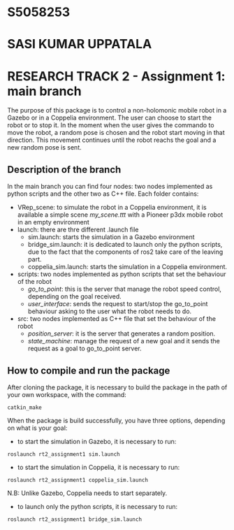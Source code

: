 # S5058253
# SASI KUMAR UPPATALA
# RESEARCH TRACK 2 - Assignment 1: main branch
The purpose of this package is to control a non-holomonic mobile robot in a Gazebo or in a Coppelia environment. The user can choose to start the robot or to stop it. In the moment when the user gives the commando to move the robot, a random pose is chosen and the robot start moving in that direction. This movement continues until the robot reachs the goal and a new random pose is sent. 
## Description of the branch

In the main branch you can find four nodes: two nodes implemented as python scripts and the other two as C++ file. Each folder contains:
- VRep_scene: to simulate the robot in a Coppelia environment, it is available a simple scene *my_scene.ttt* with a Pioneer p3dx mobile robot in an empty environment
- launch: there are thre different .launch file
   - sim.launch: starts the simulation in a Gazebo environment
   - bridge_sim.launch: it is dedicated to launch only the python scripts, due to the fact that the components of ros2 take care of the leaving part.
   - coppelia_sim.launch: starts the simulation in a Coppelia environment.
- scripts: two nodes implemented as python scripts that set the behaviour of the robot
   - *go_to_point*: this is the server that manage the robot speed control, depending on the goal received.
   - *user_interface*: sends the request to start/stop the go_to_point behaviour asking to the user what the robot needs to do.
- src: two nodes implemented as C++ file that set the behaviour of the robot
   - *position_server*: it is the server that generates a random position.
   - *state_machine*: manage the request of a new goal and it sends the request as a goal to go_to_point server.

## How to compile and run the package
After cloning the package, it is necessary to build the package in the path of your own workspace, with the command:

```
catkin_make
```
When the package is build successfully, you have three options, depending on what is your goal:
- to start the simulation in Gazebo, it is necessary to run:
```
roslaunch rt2_assignment1 sim.launch
```
- to start the simulation in Coppelia, it is necessary to run:
```
roslaunch rt2_assignment1 coppelia_sim.launch
```
 N.B: Unlike Gazebo, Coppelia needs to start separately.
- to launch only the python scripts, it is necessary to run:
```
roslaunch rt2_assignment1 bridge_sim.launch
```

